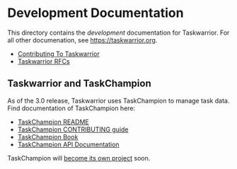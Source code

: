 # Development Documentation

This directory contains the _development_ documentation for Taskwarrior.
For all other documenation, see https://taskwarrior.org.

 * [Contributing To Taskwarrior](contrib/README.md)
 * [Taskwarrior RFCs](rfcs/README.md)

## Taskwarrior and TaskChampion

As of the 3.0 release, Taskwarrior uses TaskChampion to manage task data.
Find documentation of TaskChampion here:

 * [TaskChampion README](../../taskchampion)
 * [TaskChampion CONTRIBUTING guide](../../taskchampion/CONTRIBUTING.md)
 * [TaskChampion Book](../../taskchampion/docs/src/SUMMARY.md)
 * [TaskChampion API Documentation](https://docs.rs/taskchampion)

TaskChampion will [become its own
project](https://github.com/GothenburgBitFactory/taskwarrior/issues/3209) soon.
